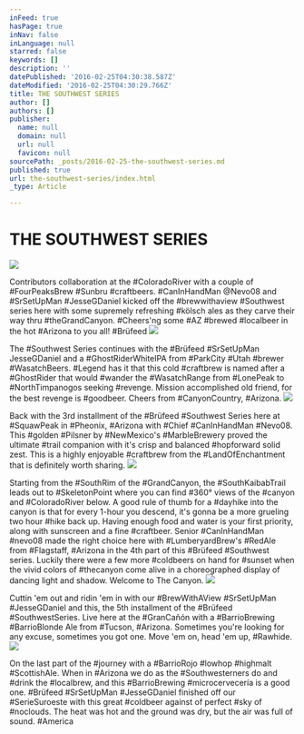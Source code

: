 ```yaml
---
inFeed: true
hasPage: true
inNav: false
inLanguage: null
starred: false
keywords: []
description: ''
datePublished: '2016-02-25T04:30:38.587Z'
dateModified: '2016-02-25T04:30:29.766Z'
title: THE SOUTHWEST SERIES
author: []
authors: []
publisher:
  name: null
  domain: null
  url: null
  favicon: null
sourcePath: _posts/2016-02-25-the-southwest-series.md
published: true
url: the-southwest-series/index.html
_type: Article

---
```

# THE SOUTHWEST SERIES
![](https://the-grid-user-content.s3-us-west-2.amazonaws.com/5fa21759-30c7-4ade-86cb-6516159cb311.jpg)

Contributors collaboration at the \#ColoradoRiver with a couple of \#FourPeaksBrew \#Sunbru \#craftbeers. \#CanInHandMan @Nevo08 and \#SrSetUpMan \#JesseGDaniel kicked off the \#brewwithaview \#Southwest series here with some supremely refreshing \#kölsch ales as they carve their way thru \#theGrandCanyon. \#Cheers'ng some \#AZ \#brewed \#localbeer in the hot \#Arizona to you all! \#Brüfeed
![](https://the-grid-user-content.s3-us-west-2.amazonaws.com/046da3f3-b93c-4cae-915b-803e0f12223f.jpg)

The \#Southwest Series continues with the \#Brüfeed \#SrSetUpMan JesseGDaniel and a \#GhostRiderWhiteIPA from \#ParkCity \#Utah \#brewer \#WasatchBeers. \#Legend has it that this cold \#craftbrew is named after a \#GhostRider that would \#wander the \#WasatchRange from \#LonePeak to \#NorthTimpanogos seeking \#revenge. Mission accomplished old friend, for the best revenge is \#goodbeer. Cheers from \#CanyonCountry, \#Arizona.
![](https://the-grid-user-content.s3-us-west-2.amazonaws.com/04e69722-dba4-433e-871d-25a83e5557d4.jpg)

Back with the 3rd installment of the \#Brüfeed \#Southwest Series here at \#SquawPeak in \#Pheonix, \#Arizona with \#Chief \#CanInHandMan \#Nevo08\. This \#golden \#Pilsner by \#NewMexico's \#MarbleBrewery proved the ultimate \#trail companion with it's crisp and balanced \#hopforward solid zest. This is a highly enjoyable \#craftbrew from the \#LandOfEnchantment that is definitely worth sharing.
![](https://the-grid-user-content.s3-us-west-2.amazonaws.com/0c6ce762-3edf-46ff-a539-fe6310409515.jpg)

Starting from the \#SouthRim of the \#GrandCanyon, the \#SouthKaibabTrail leads out to \#SkeletonPoint where you can find \#360° views of the \#canyon and \#ColoradoRiver below. A good rule of thumb for a \#dayhike into the canyon is that for every 1-hour you descend, it's gonna be a more grueling two hour \#hike back up. Having enough food and water is your first priority, along with sunscreen and a fine \#craftbeer. Senior \#CanInHandMan \#nevo08 made the right choice here with \#LumberyardBrew's \#RedAle from \#Flagstaff, \#Arizona in the 4th part of this \#Brüfeed \#Southwest series. Luckily there were a few more \#coldbeers on hand for \#sunset when the vivid colors of \#thecanyon come alive in a choreographed display of dancing light and shadow. Welcome to The Canyon.
![](https://the-grid-user-content.s3-us-west-2.amazonaws.com/b3d425b9-3fa1-4eb6-9960-c5b96188e8a9.jpg)

Cuttin 'em out and ridin 'em in with our \#BrewWithAView \#SrSetUpMan \#JesseGDaniel and this, the 5th installment of the \#Brüfeed \#SouthwestSeries. Live here at the \#GranCañón with a \#BarrioBrewing \#BarrioBlonde Ale from \#Tucson, \#Arizona. Sometimes you're looking for any excuse, sometimes you got one. Move 'em on, head 'em up, \#Rawhide.
![](https://the-grid-user-content.s3-us-west-2.amazonaws.com/d323cfbe-f885-43fd-a44f-69f170a35c5e.jpg)

On the last part of the \#journey with a \#BarrioRojo \#lowhop \#highmalt \#ScottishAle. When in \#Arizona we do as the \#Southwesterners do and \#drink the \#localbrew, and this \#BarrioBrewing \#microcervecería is a good one. \#Brüfeed \#SrSetUpMan \#JesseGDaniel finished off our \#SerieSuroeste with this great \#coldbeer against of perfect \#sky of \#noclouds. The heat was hot and the ground was dry, but the air was full of sound. \#America